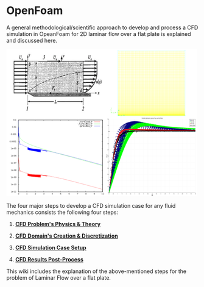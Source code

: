 # OpenFoam
A general methodological/scientific approach to develop and process a CFD simulation in OpeanFoam for 2D laminar flow over a flat plate is explained and discussed here.

<img src="./Images/cover_photo.png" width="500">

The four major steps to develop a CFD simulation case for any fluid mechanics consists the following four steps:

1. **[CFD Problem's Physics & Theory](https://github.com/teymourj/2D-flow-over-flat-plate-laminar/blob/master/Docs/Open_Foam/Physics.md)**

2. **[CFD Domain's Creation & Discretization](https://github.com/teymourj/2D-flow-over-flat-plate-laminar/blob/master/Docs/Open_Foam/Domain.md)**

3. **[CFD Simulation Case Setup](https://github.com/teymourj/2D-flow-over-flat-plate-laminar/blob/master/Docs/Open_Foam/Simulation.md)**

4. **[CFD Results Post-Process](https://github.com/teymourj/2D-flow-over-flat-plate-laminar/blob/master/Docs/Open_Foam/Post_Process.md)**

This wiki includes the explanation of the above-mentioned steps for the problem of Laminar Flow over a flat plate.
